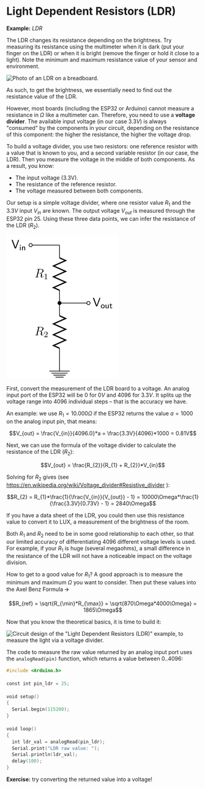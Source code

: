 # Light Dependent Resistors (LDR)

**Example:** *LDR*

The LDR changes its resistance depending on the brightness. Try
measuring its resistance using the multimeter when it is dark (put your
finger on the LDR) or when it is bright (remove the finger or hold it
close to a light). Note the minimum and maximum resistance value of your
sensor and environment.

![Photo of an LDR on a
breadboard.](./media/photo-of-ldr.jpg)

As such, to get the brightness, we essentially need to find out the
resistance value of the LDR.

However, most boards (including the ESP32 or Arduino) cannot measure a
resistance in $Ω$ like a multimeter can. Therefore, you need to use a
**voltage divider**. The available input voltage (in our case $3.3V$) is
always "consumed" by the components in your circuit, depending on the
resistance of this component: the higher the resistance, the higher the
voltage drop.

To build a voltage divider, you use two resistors: one reference
resistor with a value that is known to you, and a second variable
resistor (in our case, the LDR). Then you measure the voltage in the
middle of both components. As a result, you know:

- The input voltage (3.3V).
- The resistance of the reference resistor.
- The voltage measured between both components.

Our setup is a simple voltage divider, where one resistor value $R_{1}$ and
the $3.3V$ input $V_{in}$ are known. The output voltage $V_{out}$ is measured
through the ESP32 pin 25. Using these three data points, we can infer
the resistance of the LDR ($R_{2}$).

![Voltage Divider](./media/voltage-divider.svg)

First, convert the measurement of the LDR board to a voltage. An analog
input port of the ESP32 will be $0$ for $0V$ and $4096$ for $3.3V$. It
splits up the voltage range into $4096$ individual steps – that is the
accuracy we have.

An example: we use $R_{1}=10.000Ω$ if the ESP32 returns the value $a=1000$
on the analog input pin, that means:

$$V_{out} = \frac{V_{in}}{4096.0}*a = \frac{3.3V}{4096}*1000 = 0.81V$$

Next, we can use the formula of the voltage divider to calculate the
resistance of the LDR ($R_{2}$):

$$V_{out} = \frac{R_{2}}{R_{1} + R_{2}}*V_{in}$$

Solving for $R_{2}$ gives (see
<https://en.wikipedia.org/wiki/Voltage_divider#Resistive_divider> ):

$$R_{2} = R_{1}*\frac{1}{\frac{V_{in}}{V_{out}} - 1} = 10000\Omega*\frac{1}{\frac{3.3V}{0.73V} - 1} = 2840\Omega$$

If you have a data sheet of the LDR, you could then use this resistance
value to convert it to LUX, a measurement of the brightness of the room.

Both $R_{1}$ and $R_{2}$ need to be in some good relationship to each other,
so that our limited accuracy of differentiating $4096$ different voltage
levels is used. For example, if your $R_{1}$ is huge (several megaohms), a
small difference in the resistance of the LDR will not have a noticeable
impact on the voltage division.

How to get to a good value for $R_{1}$? A good approach is to measure the
minimum and maximum $Ω$ you want to consider. Then put these values into
the Axel Benz Formula 🡪

$$R_{ref} = \sqrt{R_{\min}*R_{\max}} = \sqrt{870\Omega*4000\Omega} = 1865\Omega$$

Now that you know the theoretical basics, it is time to build it:

![Circuit design of the \"Light Dependent Resistors (LDR)\" example, to
measure the light via a voltage
divider.](./media/circuit-ldr.svg)

The code to measure the raw value returned by an analog input port uses
the `analogRead(pin)` function, which returns a value between $0..4096$:

```c++
#include <Arduino.h>

const int pin_ldr = 25;

void setup()
{
  Serial.begin(115200);
}

void loop()
{
  int ldr_val = analogRead(pin_ldr);
  Serial.print("LDR raw value: ");
  Serial.println(ldr_val);
  delay(100);
}
```

**Exercise:** try converting the returned value into a voltage!